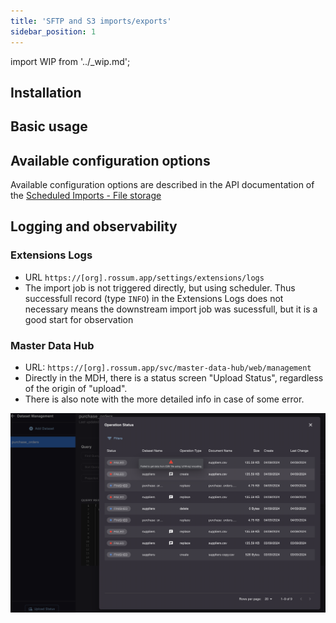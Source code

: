 ```yaml
---
title: 'SFTP and S3 imports/exports'
sidebar_position: 1
---
```


import WIP from '../\_wip.md';

## Installation

<WIP />

## Basic usage

<WIP />

## Available configuration options

Available configuration options are described in the API documentation of the [Scheduled Imports - File storage](https://elis.rossum.ai/svc/scheduled-imports/api/docs#tag/File-Storage/operation/import_dataset_from_file_storage_api_file_storage_v1_dataset_import_post) 

## Logging and observability

### Extensions Logs

- URL `https://[org].rossum.app/settings/extensions/logs`
- The import job is not triggered directly, but using scheduler. Thus successfull record (type `INFO`) in the Extensions Logs does not necessary means the downstream import job was sucessfull, but it is a good start for observation

### Master Data Hub 
- URL: `https://[org].rossum.app/svc/master-data-hub/web/management`
- Directly in the MDH, there is a status screen "Upload Status", regardless of the origin of "upload".
- There is also note with the more detailed info in case of some error.

![Upload Status](./img/upload-status.png)